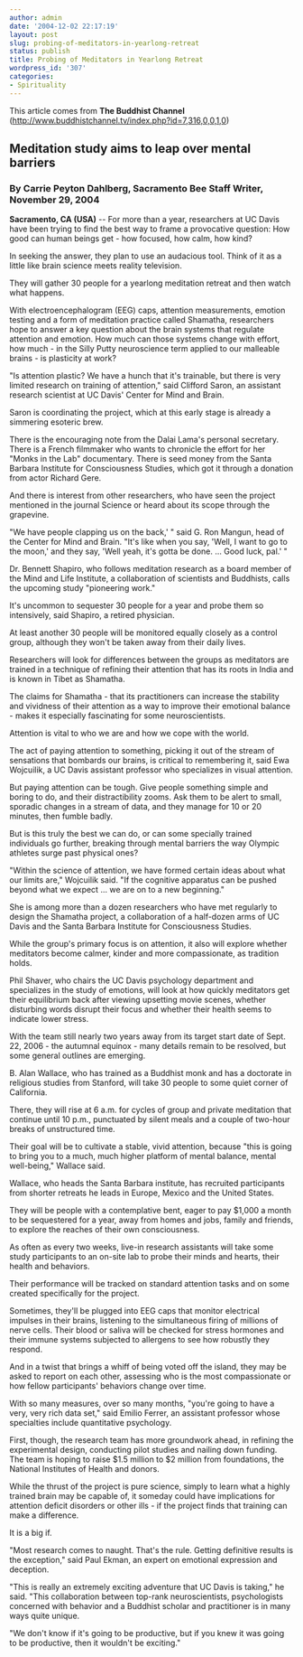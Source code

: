 ```yaml
---
author: admin
date: '2004-12-02 22:17:19'
layout: post
slug: probing-of-meditators-in-yearlong-retreat
status: publish
title: Probing of Meditators in Yearlong Retreat
wordpress_id: '307'
categories:
- Spirituality
---
```

<p>This article comes from <strong>The Buddhist Channel</strong> (<a href="http://www.buddhistchannel.tv/index.php?id=7,316,0,0,1,0">http://www.buddhistchannel.tv/index.php?id=7,316,0,0,1,0</a>)</p>
<h2>Meditation study aims to leap over mental barriers</h2>
<h3>By Carrie Peyton Dahlberg, Sacramento Bee Staff Writer, November 29, 2004</h3>
<p><strong>Sacramento, CA (USA)</strong> -- For more than a year, researchers at 
UC Davis have been trying to find the best way to frame a provocative question: 
How good can human beings get - how focused, how calm, how kind?</p>
<p>In seeking the answer, they plan to use an audacious tool. Think of it as a 
little like brain science meets reality television.</p>
<p>They will gather 30 people for a yearlong meditation retreat and then watch 
what happens.</p>
<p>With electroencephalogram (EEG) caps, attention measurements, emotion testing 
and a form of meditation practice called Shamatha, researchers hope to answer a 
key question about the brain systems that regulate attention and emotion. How 
much can those systems change with effort, how much - in the Silly Putty 
neuroscience term applied to our malleable brains - is plasticity at work?</p>
<p>&quot;Is attention plastic? We have a hunch that it&#39;s trainable, but there is very 
limited research on training of attention,&quot; said Clifford Saron, an assistant 
research scientist at UC Davis&#39; Center for Mind and Brain.</p>
<p>Saron is coordinating the project, which at this early stage is already a 
simmering esoteric brew.</p>
<p>There is the encouraging note from the Dalai Lama&#39;s personal secretary. There 
is a French filmmaker who wants to chronicle the effort for her &quot;Monks in the 
Lab&quot; documentary. There is seed money from the Santa Barbara Institute for 
Consciousness Studies, which got it through a donation from actor Richard Gere.</p>
<p>And there is interest from other researchers, who have seen the project 
mentioned in the journal Science or heard about its scope through the grapevine.</p>
<!--more-->
<p>&quot;We have people clapping us on the back,&#39; &quot; said G. Ron Mangun, head of the 
Center for Mind and Brain. &quot;It&#39;s like when you say, &#39;Well, I want to go to the 
moon,&#39; and they say, &#39;Well yeah, it&#39;s gotta be done. ... Good luck, pal.&#39; &quot;</p>
<p>Dr. Bennett Shapiro, who follows meditation research as a board member of the 
Mind and Life Institute, a collaboration of scientists and Buddhists, calls the 
upcoming study &quot;pioneering work.&quot;</p>
<p>It&#39;s uncommon to sequester 30 people for a year and probe them so 
intensively, said Shapiro, a retired physician.</p>
<p>At least another 30 people will be monitored equally closely as a control 
group, although they won&#39;t be taken away from their daily lives.</p>
<p>Researchers will look for differences between the groups as meditators are 
trained in a technique of refining their attention that has its roots in India 
and is known in Tibet as Shamatha.</p>
<p>The claims for Shamatha - that its practitioners can increase the stability 
and vividness of their attention as a way to improve their emotional balance - 
makes it especially fascinating for some neuroscientists.</p>
<p>Attention is vital to who we are and how we cope with the world.</p>
<p>The act of paying attention to something, picking it out of the stream of 
sensations that bombards our brains, is critical to remembering it, said Ewa 
Wojcuilik, a UC Davis assistant professor who specializes in visual attention.</p>
<p>But paying attention can be tough. Give people something simple and boring to 
do, and their distractibility zooms. Ask them to be alert to small, sporadic 
changes in a stream of data, and they manage for 10 or 20 minutes, then fumble 
badly.</p>
<p>But is this truly the best we can do, or can some specially trained 
individuals go further, breaking through mental barriers the way Olympic 
athletes surge past physical ones?</p>
<p>&quot;Within the science of attention, we have formed certain ideas about what our 
limits are,&quot; Wojcuilik said. &quot;If the cognitive apparatus can be pushed beyond 
what we expect ... we are on to a new beginning.&quot;</p>
<p>She is among more than a dozen researchers who have met regularly to design 
the Shamatha project, a collaboration of a half-dozen arms of UC Davis and the 
Santa Barbara Institute for Consciousness Studies.</p>
<p>While the group&#39;s primary focus is on attention, it also will explore whether 
meditators become calmer, kinder and more compassionate, as tradition holds.</p>
<p>Phil Shaver, who chairs the UC Davis psychology department and specializes in 
the study of emotions, will look at how quickly meditators get their equilibrium 
back after viewing upsetting movie scenes, whether disturbing words disrupt 
their focus and whether their health seems to indicate lower stress.</p>
<p>With the team still nearly two years away from its target start date of Sept. 
22, 2006 - the autumnal equinox - many details remain to be resolved, but some 
general outlines are emerging.</p>
<p>B. Alan Wallace, who has trained as a Buddhist monk and has a doctorate in 
religious studies from Stanford, will take 30 people to some quiet corner of 
California.</p>
<p>There, they will rise at 6 a.m. for cycles of group and private meditation 
that continue until 10 p.m., punctuated by silent meals and a couple of two-hour 
breaks of unstructured time.</p>
<p>Their goal will be to cultivate a stable, vivid attention, because &quot;this is 
going to bring you to a much, much higher platform of mental balance, mental 
well-being,&quot; Wallace said.</p>
<p>Wallace, who heads the Santa Barbara institute, has recruited participants 
from shorter retreats he leads in Europe, Mexico and the United States.</p>
<p>They will be people with a contemplative bent, eager to pay $1,000 a month to 
be sequestered for a year, away from homes and jobs, family and friends, to 
explore the reaches of their own consciousness.</p>
<p>As often as every two weeks, live-in research assistants will take some study 
participants to an on-site lab to probe their minds and hearts, their health and 
behaviors.</p>
<p>Their performance will be tracked on standard attention tasks and on some 
created specifically for the project.</p>
<p>Sometimes, they&#39;ll be plugged into EEG caps that monitor electrical impulses 
in their brains, listening to the simultaneous firing of millions of nerve 
cells. Their blood or saliva will be checked for stress hormones and their 
immune systems subjected to allergens to see how robustly they respond.</p>
<p>And in a twist that brings a whiff of being voted off the island, they may be 
asked to report on each other, assessing who is the most compassionate or how 
fellow participants&#39; behaviors change over time.</p>
<p>With so many measures, over so many months, &quot;you&#39;re going to have a very, 
very rich data set,&quot; said Emilio Ferrer, an assistant professor whose 
specialties include quantitative psychology.</p>
<p>First, though, the research team has more groundwork ahead, in refining the 
experimental design, conducting pilot studies and nailing down funding. The team 
is hoping to raise $1.5 million to $2 million from foundations, the National 
Institutes of Health and donors.</p>
<p>While the thrust of the project is pure science, simply to learn what a 
highly trained brain may be capable of, it someday could have implications for 
attention deficit disorders or other ills - if the project finds that training 
can make a difference.</p>
<p>It is a big if.</p>
<p>&quot;Most research comes to naught. That&#39;s the rule. Getting definitive results 
is the exception,&quot; said Paul Ekman, an expert on emotional expression and 
deception.</p>
<p>&quot;This is really an extremely exciting adventure that UC Davis is taking,&quot; he 
said. &quot;This collaboration between top-rank neuroscientists, psychologists 
concerned with behavior and a Buddhist scholar and practitioner is in many ways 
quite unique.</p>
<p>&quot;We don&#39;t know if it&#39;s going to be productive, but if you knew it was going 
to be productive, then it wouldn&#39;t be exciting.&quot;</p>
